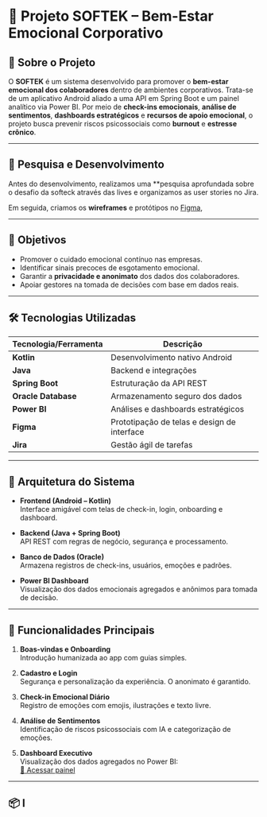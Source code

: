 # 💙 Projeto SOFTEK – Bem-Estar Emocional Corporativo

## 🌱 Sobre o Projeto

O **SOFTEK** é um sistema desenvolvido para promover o **bem-estar emocional dos colaboradores** dentro de ambientes corporativos. Trata-se de um aplicativo Android aliado a uma API em Spring Boot e um painel analítico via Power BI. Por meio de **check-ins emocionais**, **análise de sentimentos**, **dashboards estratégicos** e **recursos de apoio emocional**, o projeto busca prevenir riscos psicossociais como **burnout** e **estresse crônico**.

---

## 🧪 Pesquisa e Desenvolvimento

Antes do desenvolvimento, realizamos uma **pesquisa aprofundada sobre o desafio da softeck através das lives e organizamos as user stories no Jira.

Em seguida, criamos os **wireframes** e protótipos no [Figma](https://www.figma.com/design/FNENqYdu2Gn3R6IzsX6dEJ/Desenvolvimento-Projeto-Challenge?node-id=0-1&t=QZ2wrPhqm96WDanG-1), 

---

## 🎯 Objetivos

- Promover o cuidado emocional contínuo nas empresas.
- Identificar sinais precoces de esgotamento emocional.
- Garantir a **privacidade e anonimato** dos dados dos colaboradores.
- Apoiar gestores na tomada de decisões com base em dados reais.

---

## 🛠 Tecnologias Utilizadas

| Tecnologia/Ferramenta | Descrição |
|-----------------------|-----------|
| **Kotlin**            | Desenvolvimento nativo Android |
| **Java**              | Backend e integrações |
| **Spring Boot**       | Estruturação da API REST |
| **Oracle Database**   | Armazenamento seguro dos dados |
| **Power BI**          | Análises e dashboards estratégicos |
| **Figma**             | Prototipação de telas e design de interface |
| **Jira**              | Gestão ágil de tarefas |

---

## 🧱 Arquitetura do Sistema

- **Frontend (Android – Kotlin)**  
  Interface amigável com telas de check-in, login, onboarding e dashboard.
  
- **Backend (Java + Spring Boot)**  
  API REST com regras de negócio, segurança e processamento.

- **Banco de Dados (Oracle)**  
  Armazena registros de check-ins, usuários, emoções e padrões.

- **Power BI Dashboard**  
  Visualização dos dados emocionais agregados e anônimos para tomada de decisão.

---

## 📲 Funcionalidades Principais

1. **Boas-vindas e Onboarding**  
   Introdução humanizada ao app com guias simples.

2. **Cadastro e Login**  
   Segurança e personalização da experiência. O anonimato é garantido.

3. **Check-in Emocional Diário**  
   Registro de emoções com emojis, ilustrações e texto livre.

4. **Análise de Sentimentos**  
   Identificação de riscos psicossociais com IA e categorização de emoções.

5. **Dashboard Executivo**  
   Visualização dos dados agregados no Power BI:  
   [🔗 Acessar painel](https://app.powerbi.com/links/52RGE7aXoM?ctid=11dbbfe2-89b8-4549-be10-cec364e59551&pbi_source=linkShare&bookmarkGuid=a4c6366b-7b03-4f6b-9c9f-4093b3bf316e)

---

## 📦 I
